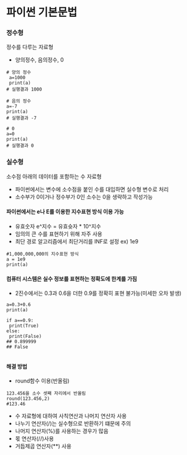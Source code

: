 # 파이썬 기본문법
### 정수형
정수를 다루는 자료형
 - 양의정수, 음의정수, 0


```
# 양의 정수
 a=1000
 print(a)
# 실행결과 1000
```

```
# 음의 정수
a=-7
print(a)
# 실행결과 -7
``` 

```
# 0
a=0
print(a)
# 실행결과 0
```
### 실수형
소수점 아래의 데이터를 포함하는 수 자료형
 - 파이썬에서는 변수에 소수점을 붙인 수를 대입하면 실수형 변수로 처리
 - 소수부가 0이거나 정수부가 0인 소수는 0을 생략하고 작성가능

#### 파이썬에서는 e나 E를 이용한 지수표현 방식 이용 가능
 - 유효숫자 e^지수 = 유효슛자 * 10^지수
 - 임의의 큰 수를 표현하기 위해 자주 사용
 - 최단 경로 알고리즘에서 최단거리를 INF로 설정 ex) 1e9

```
#1,000,000,000의 지수표현 방식
a = 1e9
print(a)
```
#### 컴퓨터 시스템은 실수 정보를 표현하는 정확도에 한계를 가짐
 - 2진수에서는 0.3과 0.6을 더한 0.9를 정확히 표현 불가능(미세한 오차 발생)
```
a=0.3+0.6
print(a)

if a==0.9:
 print(True)
else:
 print(False)
## 0.899999
## False
 
```
#### 해결 방법
- round함수 이용(반올림)
```
123.456을 소수 셋째 자리에서 반올림
round(123.456,2)
#123.46
```
- 수 자료형에 대하여 사칙연산과 나머지 연산자 사용
- 나누기 연산자(/)는 실수형으로 반환하기 떄문에 주의
- 나머지 연산자(%)를 사용하는 경우가 많음
- 몫 연산자(//)사용
- 거듭제곱 연산자(**) 사용




